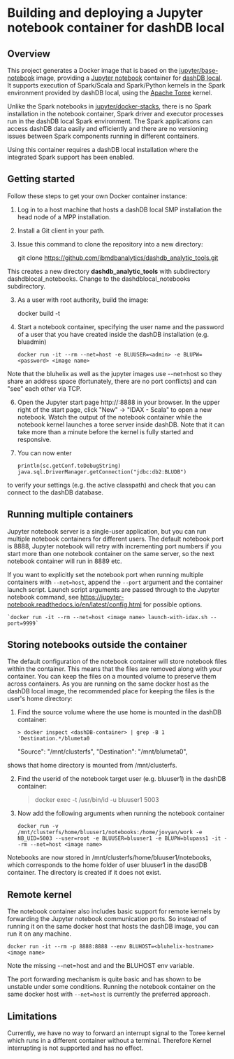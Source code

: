 # Building and deploying a Jupyter notebook container for dashDB local 

## Overview ##

This project generates a Docker image that is based on the 
[jupyter/base-notebook](https://github.com/jupyter/docker-stacks/tree/master/base-notebook) image,
providing a [Jupyter notebook](http://jupyter.org/) container for 
[dashDB local](http://www.ibm.com/analytics/us/en/technology/cloud-data-services/dashdb-local/). 
It supports execution of Spark/Scala and Spark/Python kernels in the Spark environment provided 
by dashDB local, using the [Apache Toree](https://toree.incubator.apache.org/) kernel. 

Unlike the Spark notebooks in 
[jupyter/docker-stacks](https://github.com/jupyter/docker-stacks), there is no Spark installation 
in the notebook container, Spark driver and executor processes run in the dashDB local
Spark environment. The Spark applications can access dashDB data easily and efficiently 
and there are no versioning issues between Spark components running in different containers.

Using this container requires a dashDB local installation where the integrated Spark support has been enabled.

## Getting started ##

Follow these steps to get your own Docker container instance:

1. Log in to a host machine that hosts a dashDB local SMP installation the head node of a MPP installation.

1. Install a Git client in your path.

2. Issue this command to clone the repository into a new directory:

	git clone https://github.com/ibmdbanalytics/dashdb_analytic_tools.git
 
 This creates a new directory **dashdb_analytic_tools** with subdirectory dashdblocal_notebooks. 
 Change to the dashdblocal_notebooks subdirectory.

3. As a user with root authority, build the image:

	docker build -t <image name> <path to your dashdblocal_notebooks directory>

4. Start a notebook container, specifying the user name and the password of a user that you have created 
 inside the dashDB installation (e.g. bluadmin)
 
	`docker run -it --rm --net=host -e BLUUSER=<admin> -e BLUPW=<password> <image name>`
	
 Note that the bluhelix as well as the jupyter images use --net=host so they share an address space 
 (fortunately, there are no port conflicts) and can "see" each other via TCP.
 
6. Open the Jupyter start page http://<hostname>:8888 in your browser. In the upper right of the start page, 
 click "New" -> "IDAX - Scala" to open a new notebook. Watch the output of the notebook container while the 
 notebook kernel launches a toree server inside dashDB. Note that it can take more than a minute before the 
 kernel is fully started and responsive.
 
7. You can now enter

	`println(sc.getConf.toDebugString)`
    `java.sql.DriverManager.getConnection("jdbc:db2:BLUDB")`
    
  to verify your settings (e.g. the active classpath) and check that you can connect to the dashDB database.

## Running multiple containers ##
 
Jupyter notebook server is a single-user application, but you can run multiple notebook containers for 
different users. The default notebook port is 8888, Jupyter notebook will retry with incrementing port numbers if you start more than one notebook container on the same server, so the next notebook container will run in 8889 etc.

If you want to explicitly set the notebook port when running multiple containers with `--net=host`, append the 
`--port` argument and the container launch script. Launch script arguments are passed through to the 
Jupyter notebook command, see https://jupyter-notebook.readthedocs.io/en/latest/config.html for possible options.

	`docker run -it --rm --net=host <image name> launch-with-idax.sh --port=9999`
    
## Storing notebooks outside the container ##

The default configuration of the notebook container will store notebook files within the container. 
This means that the files are removed along with your container. You can keep the files on a mounted volume 
to preserve them across containers. As you are running on the same docker host as the dashDB local image, 
the recommended place for keeping the files is the user's home directory:

1. Find the source volume where the use home is mounted in the dashDB container:

	`> docker inspect <dashDB-container> | grep -B 1 'Destination.*/blumeta0`
	
	"Source": "/mnt/clusterfs",
	"Destination": "/mnt/blumeta0",

  shows that home directory is mounted from /mnt/clusterfs. 
  
2. Find the userid of the notebook target user (e.g. bluuser1) in the dashDB container:

	> docker exec -t <dashDB-container> /usr/bin/id -u bluuser1
	5003

3. Now add the following arguments when running the notebook container

	`docker run -v /mnt/clusterfs/home/bluuser1/notebooks:/home/jovyan/work -e NB_UID=5003 --user=root -e BLUUSER=bluuser1 -e BLUPW=blupass1 -it --rm --net=host <image name>`

  Notebooks are now stored in /mnt/clusterfs/home/bluuser1/notebooks, which corresponds to the home folder
  of user bluuser1 in the dasdDB container. The directory is created if it does not exist.

## Remote kernel ##

The notebook container also includes basic support for remote kernels by forwarding the Jupyter notebook 
communication ports. So instead of running it on the same docker host that hosts the dashDB image, 
you can run it on any machine.

	docker run -it --rm -p 8888:8888 --env BLUHOST=<bluhelix-hostname> <image name>

Note the missing --net=host and and the BLUHOST env variable.

The port forwarding mechanism is quite basic and has shown to be unstable under some conditions. 
Running the notebook container on the same docker host with `--net=host` is currently the preferred approach.

 

## Limitations ##

Currently, we have no way to forward an interrupt signal to the Toree kernel which runs in a different container 
without a terminal. Therefore Kernel interrupting is not supported and has no effect.
